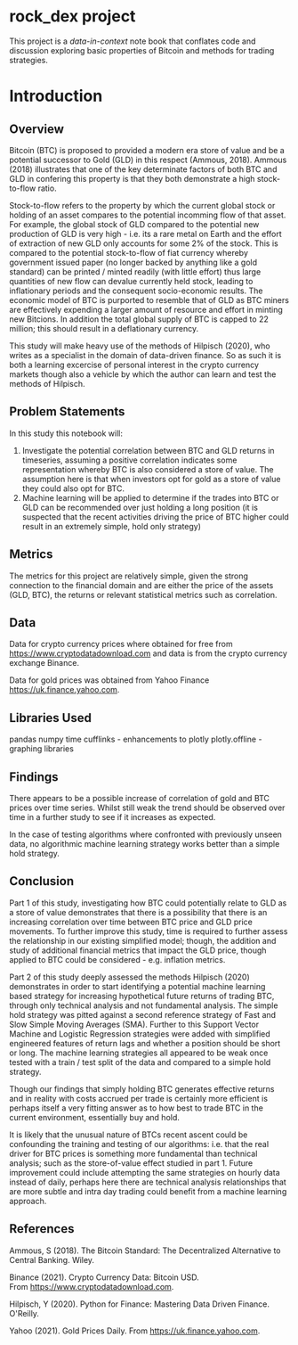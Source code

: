 # rock_dex project

This project is a _data-in-context_ note book that conflates code and discussion exploring basic properties of Bitcoin and methods for trading strategies.

# Introduction

## Overview

Bitcoin (BTC) is proposed to provided a modern era store of value and be a potential successor to Gold (GLD) in this respect (Ammous, 2018). Ammous (2018) illustrates that one of the key determinate factors of both BTC and GLD in confering this property is that they both demonstrate a high stock-to-flow ratio.

Stock-to-flow refers to the property by which the current global stock or holding of an asset compares to the potential incomming flow of that asset. For example, the global stock of GLD compared to the potential new production of GLD is very high - i.e. its a rare metal on Earth and the effort of extraction of new GLD only accounts for some 2% of the stock. This is compared to the potential stock-to-flow of fiat currency whereby government issued paper (no longer backed by anything like a gold standard) can be printed / minted readily (with little effort) thus large quantities of new flow can devalue currently held stock, leading to inflationary periods and the consequent socio-economic results. The economic model of BTC is purported to resemble that of GLD as BTC miners are effectively expending a larger amount of resource and effort in minting new Bitcions. In addition the total global supply of BTC is capped to 22 million; this should result in a deflationary currency.

This study will make heavy use of the methods of Hilpisch (2020), who writes as a specialist in the domain of data-driven finance. So as such it is both a learning excercise of personal interest in the crypto currency markets though also a vehicle by which the author can learn and test the methods of Hilpisch.

## Problem Statements

In this study this notebook will:

1. Investigate the potential correlation between BTC and GLD returns in timeseries, assuming a positive correlation indicates some representation whereby BTC is also considered a store of value. The assumption here is that when investors opt for gold as a store of value they could also opt for BTC.
2. Machine learning will be applied to determine if the trades into BTC or GLD can be recommended over just holding a long position (it is suspected that the recent activities driving the price of BTC higher could result in an extremely simple, hold only strategy)


## Metrics

The metrics for this project are relatively simple, given the strong connection to the financial domain and are either the price of the assets (GLD, BTC), the returns or relevant statistical metrics such as correlation.

## Data

Data for crypto currency prices where obtained for free from https://www.cryptodatadownload.com and data is from the crypto currency exchange Binance.

Data for gold prices was obtained from Yahoo Finance https://uk.finance.yahoo.com.

## Libraries Used

pandas
numpy
time
cufflinks - enhancements to plotly
plotly.offline - graphing libraries

## Findings

There appears to be a possible increase of correlation of gold and BTC prices over time series. Whilst still weak the trend should be observed over time in a further study to see if it increases as expected.

In the case of testing algorithms where confronted with previously unseen data, no algorithmic machine learning strategy works better than a simple hold strategy.

## Conclusion

Part 1 of this study, investigating how BTC could potentially relate to GLD as a store of value demonstrates that there is a possibility that there is an increasing correlation over time between BTC price and GLD price movements. To further improve this study, time is required to further assess the relationship in our existing simplified model; though, the addition and study of additional financial metrics that impact the GLD price, though applied to BTC could be considered - e.g. inflation metrics.

Part 2 of this study deeply assessed the methods Hilpisch (2020) demonstrates in order to start identifying a potential machine learning based strategy for increasing hypothetical future returns of trading BTC, through only technical analysis and not fundamental analysis. The simple hold strategy was pitted against a second reference strategy of Fast and Slow Simple Moving Averages (SMA). Further to this Support Vector Machine and Logistic Regression strategies were added with simplified engineered features of return lags and whether a position should be short or long. The machine learning strategies all appeared to be weak once tested with a train / test split of the data and compared to a simple hold strategy.

Though our findings that simply holding BTC generates effective returns and in reality with costs accrued per trade is certainly more efficient is perhaps itself a very fitting answer as to how best to trade BTC in the current environment, essentially buy and hold.

It is likely that the unusual nature of BTCs recent ascent could be confounding the training and testing of our algorithms: i.e. that the real driver for BTC prices is something more fundamental than technical analysis; such as the store-of-value effect studied in part 1.
Future improvement could include attempting the same strategies on hourly data instead of daily, perhaps here there are technical analysis relationships that are more subtle and intra day trading could benefit from a machine learning approach.

## References

Ammous, S (2018). The Bitcoin Standard: The Decentralized Alternative to Central Banking. Wiley.

Binance (2021). Crypto Currency Data: Bitcoin USD. From https://www.cryptodatadownload.com.

Hilpisch, Y (2020). Python for Finance: Mastering Data Driven Finance. O'Reilly.

Yahoo (2021). Gold Prices Daily. From https://uk.finance.yahoo.com.

